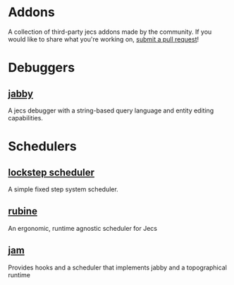# Addons

A collection of third-party jecs addons made by the community. If you would like to share what you're working on, [submit a pull request](https://github.com/Ukendio/jecs)!

# Debuggers

## [jabby](https://github.com/alicesaidhi/jabby)

A jecs debugger with a string-based query language and entity editing capabilities.

# Schedulers

## [lockstep scheduler](https://gist.github.com/1Axen/6d4f78b3454cf455e93794505588354b)

A simple fixed step system scheduler.

## [rubine](https://github.com/Mark-Marks/rubine)

An ergonomic, runtime agnostic scheduler for Jecs

## [jam](https://github.com/revvy02/Jam)

Provides hooks and a scheduler that implements jabby and a topographical runtime
